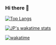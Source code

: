 ### Hi there 👋
[![Top Langs](https://github-readme-stats.vercel.app/api/top-langs/?username=jplt001&layout=compact)](https://github.com/jplt001)

[![JP's wakatime stats](https://github-readme-stats.vercel.app/api/wakatime?username=jplt001)](https://github.com/jplt001)

[![wakatime](https://wakatime.com/badge/user/885b8cd2-8066-4c9c-ac56-5acf8a5f6efe.svg)](https://wakatime.com/@885b8cd2-8066-4c9c-ac56-5acf8a5f6efe)
<!--
**jplt001/jplt001** is a ✨ _special_ ✨ repository because its `README.md` (this file) appears on your GitHub profile.

Here are some ideas to get you started:

- 🔭 I’m currently working on ...
- 🌱 I’m currently learning ...
- 👯 I’m looking to collaborate on ...
- 🤔 I’m looking for help with ...
- 💬 Ask me about ...
- 📫 How to reach me: ...
- 😄 Pronouns: ...
- ⚡ Fun fact: ...
-->
